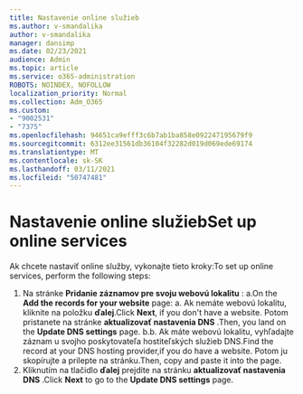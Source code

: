 ```yaml
---
title: Nastavenie online služieb
ms.author: v-smandalika
author: v-smandalika
manager: dansimp
ms.date: 02/23/2021
audience: Admin
ms.topic: article
ms.service: o365-administration
ROBOTS: NOINDEX, NOFOLLOW
localization_priority: Normal
ms.collection: Adm_O365
ms.custom:
- "9002531"
- "7375"
ms.openlocfilehash: 94651ca9efff3c6b7ab1ba858e092247195679f9
ms.sourcegitcommit: 6312ee31561db36104f32282d019d069ede69174
ms.translationtype: MT
ms.contentlocale: sk-SK
ms.lasthandoff: 03/11/2021
ms.locfileid: "50747481"
---
```

# <a name="set-up-online-services"></a><span data-ttu-id="db739-102">Nastavenie online služieb</span><span class="sxs-lookup"><span data-stu-id="db739-102">Set up online services</span></span>

<span data-ttu-id="db739-103">Ak chcete nastaviť online služby, vykonajte tieto kroky:</span><span class="sxs-lookup"><span data-stu-id="db739-103">To set up online services, perform the following steps:</span></span>

1. <span data-ttu-id="db739-104">Na stránke **Pridanie záznamov pre svoju webovú lokalitu** : a.</span><span class="sxs-lookup"><span data-stu-id="db739-104">On the **Add the records for your website** page: a.</span></span> <span data-ttu-id="db739-105">Ak nemáte webovú lokalitu, kliknite na položku **ďalej**.</span><span class="sxs-lookup"><span data-stu-id="db739-105">Click **Next**, if you don't have a website.</span></span> <span data-ttu-id="db739-106">Potom pristanete na stránke **aktualizovať nastavenia DNS** .</span><span class="sxs-lookup"><span data-stu-id="db739-106">Then, you land on the **Update DNS settings** page.</span></span>
    <span data-ttu-id="db739-107">b.</span><span class="sxs-lookup"><span data-stu-id="db739-107">b.</span></span> <span data-ttu-id="db739-108">Ak máte webovú lokalitu, vyhľadajte záznam u svojho poskytovateľa hostiteľských služieb DNS.</span><span class="sxs-lookup"><span data-stu-id="db739-108">Find the record at your DNS hosting provider,if you do have a website.</span></span> <span data-ttu-id="db739-109">Potom ju skopírujte a prilepte na stránku.</span><span class="sxs-lookup"><span data-stu-id="db739-109">Then, copy and paste it into the page.</span></span>
2. <span data-ttu-id="db739-110">Kliknutím na tlačidlo **ďalej** prejdite na stránku **aktualizovať nastavenia DNS** .</span><span class="sxs-lookup"><span data-stu-id="db739-110">Click **Next** to go to the **Update DNS settings** page.</span></span>